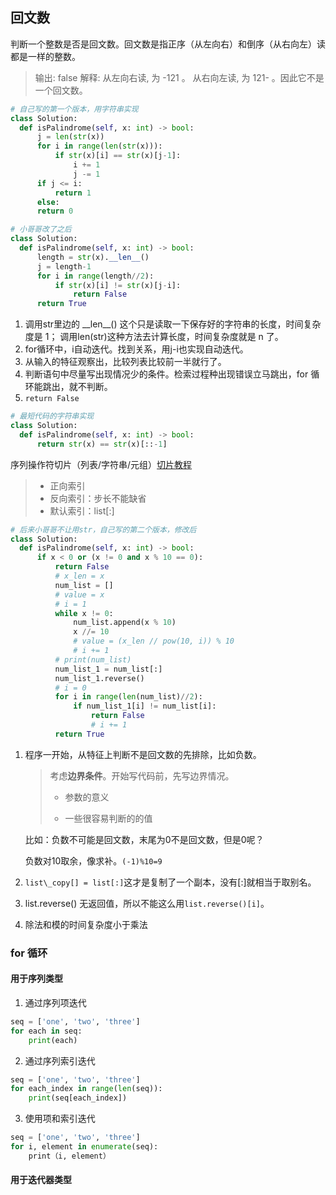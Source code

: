 ## 回文数

判断一个整数是否是回文数。回文数是指正序（从左向右）和倒序（从右向左）读都是一样的整数。
> 输出: false
解释: 从左向右读, 为 -121 。 从右向左读, 为 121- 。因此它不是一个回文数。

```python
# 自己写的第一个版本，用字符串实现
class Solution:
  def isPalindrome(self, x: int) -> bool:
      j = len(str(x))
      for i in range(len(str(x))):
          if str(x)[i] == str(x)[j-1]:
              i += 1
              j -= 1
      if j <= i:
          return 1
      else:
      return 0
```
```python
# 小哥哥改了之后
class Solution:
  def isPalindrome(self, x: int) -> bool:
      length = str(x).__len__()
      j = length-1
      for i in range(length//2):
          if str(x)[i] != str(x)[j-i]:
              return False
      return True
```
1. 调用str里边的 \_\_len\_\_() 这个只是读取一下保存好的字符串的长度，时间复杂度是 1；
调用len(str)这种方法去计算长度，时间复杂度就是 n 了。
2. for循环中，i自动迭代。找到关系，用j-i也实现自动迭代。
3. 从输入的特征观察出，比较列表比较前一半就行了。
4. 判断语句中尽量写出现情况少的条件。检索过程种出现错误立马跳出，for 循环能跳出，就不判断。
5. `return False`

```python
# 最短代码的字符串实现
class Solution:
  def isPalindrome(self, x: int) -> bool:
      return str(x) == str(x)[::-1]
```
序列操作符切片（列表/字符串/元组）[切片教程](https://www.jianshu.com/p/15715d6f4dad)

> * 正向索引
> * 反向索引：步长不能缺省
> * 默认索引：list[:]


```python
# 后来小哥哥不让用str，自己写的第二个版本，修改后
class Solution:
  def isPalindrome(self, x: int) -> bool:
      if x < 0 or (x != 0 and x % 10 == 0):
          return False
          # x_len = x
          num_list = []
          # value = x
          # i = 1
          while x != 0:
              num_list.append(x % 10)
              x //= 10
              # value = (x_len // pow(10, i)) % 10
              # i += 1
          # print(num_list)
          num_list_1 = num_list[:]
          num_list_1.reverse()
          # i = 0
          for i in range(len(num_list)//2):
              if num_list_1[i] != num_list[i]:
                  return False
                  # i += 1
          return True
```
1. 程序一开始，从特征上判断不是回文数的先排除，比如负数。

   > 考虑**边界条件**。开始写代码前，先写边界情况。
   >
   > * 参数的意义 
   >
   > * 一些很容易判断的的值

   比如：负数不可能是回文数，末尾为0不是回文数，但是0呢？

   负数对10取余，像求补。`(-1)%10=9`

2. `list\_copy[] = list[:]`这才是复制了一个副本，没有[:]就相当于取别名。

3. list.reverse() 无返回值，所以不能这么用`list.reverse()[i]`。

4. 除法和模的时间复杂度小于乘法



### for 循环

#### 用于序列类型
1. 通过序列项迭代
```python
seq = ['one', 'two', 'three']
for each in seq:
    print(each)
```
2. 通过序列索引迭代
```python
seq = ['one', 'two', 'three']
for each_index in range(len(seq)):
    print(seq[each_index])
```
3. 使用项和索引迭代
```python
seq = ['one', 'two', 'three']
for i, element in enumerate(seq):
    print（i, element）
```
#### 用于迭代器类型




